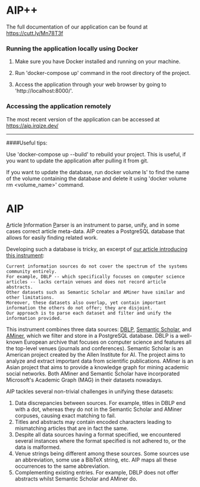 # AIP++

The full documentation of our application can be found at 
https://cutt.ly/Mn78T3f
### Running the application locally using Docker


1. Make sure you have Docker installed and running on your machine.

2. Run 'docker-compose up' command in the root directory of the project.

3. Access the application through your web browser by going to 
'http://localhost:8000/'.
   
### Accessing the application remotely

The most recent version of the application can be accessed at 
https://aip.irqize.dev/

----------------------------------------------------------------------------
####Useful tips:

Use 'docker-compose up --build' to rebuild your project. This is useful, if you
want to update the application after pulling it from git.

If you want to update the database, run docker volume ls' to find the name of
the volume containing the database and delete it using 
'docker volume rm <volume_name>' command.
# AIP
<ins>A</ins>rticle <ins>I</ins>nformation <ins>P</ins>arser is an instrument to parse, unify, and in some cases correct article meta-data. 
AIP creates a PostgreSQL database that allows for easily finding related work.

Developing such a database is tricky, an excerpt of [our article introducing this instrument](https://arxiv.org/abs/2004.10077):
```
Current information sources do not cover the spectrum of the systems community entirely.
For example, DBLP -- which specifically focuses on computer science articles -- lacks certain venues and does not record article abstracts.
Other datasets such as Semantic Scholar and AMiner have similar and other limitations.
Moreover, these datasets also overlap, yet contain important information the others do not offer; they are disjoint.
Our approach is to parse each dataset and filter and unify the information provided.
```

This instrument combines three data sources: [DBLP](https://dblp.uni-trier.de/faq/How+can+I+download+the+whole+dblp+dataset), [Semantic Scholar](https://api.semanticscholar.org/corpus/download/), and [AMiner](https://www.aminer.cn/oag2019), which we filter and store in a PostgreSQL database.
DBLP is a well-known European archive that focuses on computer science and features all the top-level venues (journals and conferences).
Semantic Scholar is an American project created by the Allen Institute for AI.
The project aims to analyze and extract important data from scientific publications.
AMiner is an Asian project that aims to provide a knowledge graph for mining academic social networks.
Both AMiner and Semantic Scholar have incorporated Microsoft's Academic Graph (MAG) in their datasets nowadays.

AIP tackles several non-trivial challenges in unifying these datasets:
1. Data discrepancies between sources. For example, titles in DBLP end with a dot, whereas they do not in the Semantic Scholar and AMiner corpuses, causing exact matching to fail.
2. Titles and abstracts may contain encoded characters leading to mismatching articles that are in fact the same.
3. Despite all data sources having a format specified, we encountered several instances where the format specified is not adhered to, or the data is malformed.
4. Venue strings being different among these sources. Some sources use an abbreviation, some use a BibTeX string, etc. AIP maps all these occurrences to the same abbreviation.
5. Complementing existing entries. For example, DBLP does not offer abstracts whilst Semantic Scholar and AMiner do.
